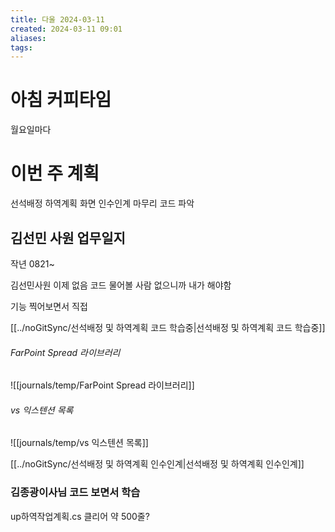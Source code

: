 ```yaml
---
title: 다울 2024-03-11
created: 2024-03-11 09:01
aliases: 
tags:
---
```

# 아침 커피타임
월요일마다

# 이번 주 계획
선석배정 하역계획 화면 인수인계 마무리
코드 파악

## 김선민 사원 업무일지
작년 0821~

김선민사원 이제 없음
코드 물어볼 사람 없으니까 내가 해야함

기능 찍어보면서 직접

[[../noGitSync/선석배정 및 하역계획 코드 학습중|선석배정 및 하역계획 코드 학습중]]

###### FarPoint Spread 라이브러리
![[journals/temp/FarPoint Spread 라이브러리]]


###### vs 익스텐션 목록
![[journals/temp/vs 익스텐션 목록]]

[[../noGitSync/선석배정 및 하역계획 인수인계|선석배정 및 하역계획 인수인계]]

### 김종광이사님 코드 보면서 학습
up하역작업계획.cs 클리어
약 500줄?

